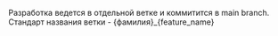 Разработка ведется в отдельной ветке и коммитится в main branch.
Стандарт названия ветки - {фамилия}_{feature_name}
 
